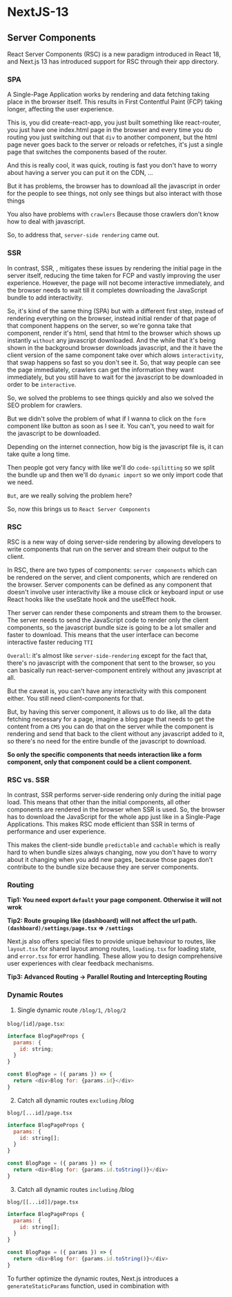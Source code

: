 # NextJS-13

## Server Components

React Server Components (RSC) is a new paradigm introduced in React 18, and Next.js 13 has introduced support for RSC through their app directory.




### SPA

A Single-Page Application works by rendering and data fetching taking place in the browser itself. This results in First Contentful Paint (FCP) taking longer, affecting the user experience.

This is, you did create-react-app, you just built something like react-router, you just have one index.html page in the browser and every time you do routing you just switching out that `div` to another component, but the html page never goes back to the server or reloads or refetches, it's just a single page that switches the components based of the router.

And this is really cool, it was quick, routing is fast you don't have to worry about having a server you can put it on the CDN, ...

But it has problems, the browser has to download all the javascript in order for the people to see things, not only see things but also interact with those things

You also have problems with `crawlers` Because those crawlers don't know how to deal with javascript.

So, to address that, `server-side rendering` came out.





### SSR

In contrast, SSR, , mitigates these issues by rendering the initial page in the server itself, reducing the time taken for FCP and vastly improving the user experience. However, the page will not become interactive immediately, and the browser needs to wait till it completes downloading the JavaScript bundle to add interactivity.

So, it's kind of the same thing (SPA) but with a different first step, instead of rendering everything on the browser, instead initial render of that page of that component happens on the server, so we're gonna take that component, render it's html, send that html to the browser which shows up instantly `without` any javascript downloaded. And the while that it's being shown in the background browser downloads javascript, and the it have the client version of the same component take over which alows `interactivity`, that swap happens so fast so you don't see it. So, that way people can see the page immediately, crawlers can get the information they want immediately, but you still have to wait for the javascript to be downloaded in order to be `interactive`.

So, we solved the problems to see things quickly and also we solved the SEO problem for crawlers.

But we didn't solve the problem of what if I wanna to click on the `form` component like button as soon as I see it. You can't, you need to wait for the javascript to be downloaded.

Depending on the internet connection, how big is the javascript file is, it can take quite a long time.

Then people got very fancy with like we'll do `code-spilitting` so we split the bundle up and then we'll do `dynamic import` so we only import code that we need.

`But`, are we really solving the problem here? 

So, now this brings us to `React Server Components`




### RSC

RSC is a new way of doing server-side rendering by allowing developers to write components that run on the server and stream their output to the client.

In RSC, there are two types of components: `server components` which can be rendered on the server, and client components, which are rendered on the browser. Server components can be defined as any component that doesn't involve user interactivity like a mouse click or keyboard input or use React hooks like the useState hook and the useEffect hook.

Ther server can render these components and stream them to the browser. The server needs to send the JavaScript code to render only the client components, so the javascript bundle size is going to be a lot smaller and faster to download. This means that the user interface can become interactive faster reducing `TTI`

`Overall`: it's almost like `server-side-rendering` except for the fact that, there's no javascript with the component that sent to the browser, so you can basically run react-server-component entirely without any javascript at all.

But the caveat is, you can't have any interactivity with this component either. You still need client-components for that.

But, by having this server component,  it allows us to do like, all the data fetching necessary for a page, imagine a blog page that needs to get the content from a `CMS` you can do that on the server while the component is rendering and send that back to the client without any javascript added to it, so there's no need for the entire bundle of the javascript to download.

**So only the specific components that needs interaction like a form component, only that component could be a client component.**



### RSC vs. SSR

In contrast, SSR performs server-side rendering only during the initial page load. This means that other than the initial components, all other components are rendered in the browser when SSR is used. So, the browser has to download the JavaScript for the whole app just like in a Single-Page Applications. This makes RSC mode efficient than SSR in terms of performance and user experience.

This makes the client-side bundle `predictable` and `cachable` which is really hard to when bundle sizes always changing, now you don't have to worry about it changing when you add new pages, because those pages don't contribute to the bundle size because they are server components.



### Routing

**Tip1: You need export `default` your page component. Otherwise it will not wrok**

**Tip2: Route grouping like (dashboard) will not affect the url path. `(dashboard)/settings/page.tsx` => `/settings`**

Next.js also offers special files to provide unique behaviour to routes, like `layout.tsx` for shared layout among routes, `loading.tsx` for loading state, and `error.tsx` for error handling. These allow you to design comprehensive user experiences with clear feedback mechanisms.

**Tip3: Advanced Routing -> Parallel Routing and Intercepting Routing**


### Dynamic Routes

1. Single dynamic route `/blog/1`, `/blog/2`

`blog/[id]/page.tsx`:

```js
interface BlogPageProps {
  params: {
    id: string;
  }
}

const BlogPage = ({ params }) => {
  return <div>Blog for: {params.id}</div>
}
```


2. Catch all dynamic routes `excluding` /blog

`blog/[...id]/page.tsx`

```js
interface BlogPageProps {
  params: {
    id: string[];
  }
}

const BlogPage = ({ params }) => {
  return <div>Blog for: {params.id.toString()}</div>
}
```


3. Catch all dynamic routes `including` /blog

`blog/[[...id]]/page.tsx`

```js
interface BlogPageProps {
  params: {
    id: string[];
  }
}

const BlogPage = ({ params }) => {
  return <div>Blog for: {params.id.toString()}</div>
}
```

To further optimize the dynamic routes, Next.js introduces a `generateStaticParams` function, used in combination with 
